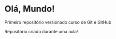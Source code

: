 # Olá, Mundo!
Primeiro repositório versionado curso de Git e GitHub

Repositório criado durante uma aula!
